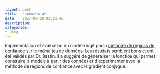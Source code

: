 ```yaml
---
layout: post
title:  "Semaine 4"
date:   2017-09-28 08:21:45
description:
categories:
- blog
---
```


Implémentation et évaluation du modèle logit par la [méthode de régions de confiance](https://github.com/alexandrebrilhante/ift3150/blob/master/methods/BasicTrustRegion.jl) sur le même jeu de données. Les résultats semblent bons et ont été validés par Dr. Bastin. Il a suggéré de généraliser la fonction qui permet construire le modèle à partir des données et d'expérimenter avec la méthode de régions de confiance avec le gradient conjugué.
